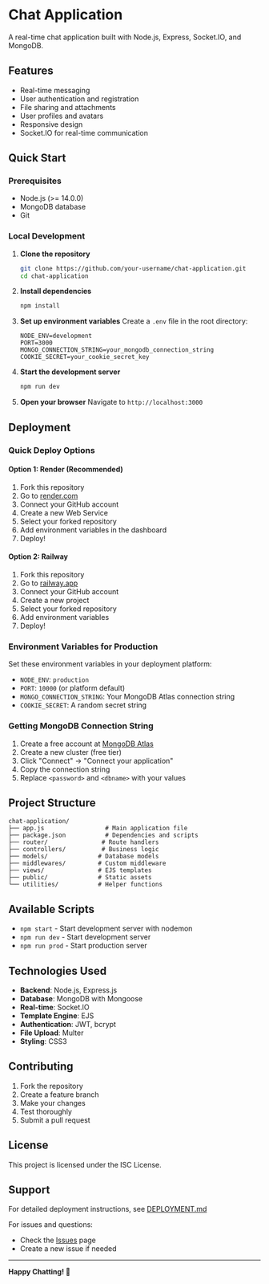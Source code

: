 # Chat Application

A real-time chat application built with Node.js, Express, Socket.IO, and MongoDB.

## Features

- Real-time messaging
- User authentication and registration
- File sharing and attachments
- User profiles and avatars
- Responsive design
- Socket.IO for real-time communication

## Quick Start

### Prerequisites

- Node.js (>= 14.0.0)
- MongoDB database
- Git

### Local Development

1. **Clone the repository**
   ```bash
   git clone https://github.com/your-username/chat-application.git
   cd chat-application
   ```

2. **Install dependencies**
   ```bash
   npm install
   ```

3. **Set up environment variables**
   Create a `.env` file in the root directory:
   ```env
   NODE_ENV=development
   PORT=3000
   MONGO_CONNECTION_STRING=your_mongodb_connection_string
   COOKIE_SECRET=your_cookie_secret_key
   ```

4. **Start the development server**
   ```bash
   npm run dev
   ```

5. **Open your browser**
   Navigate to `http://localhost:3000`

## Deployment

### Quick Deploy Options

#### Option 1: Render (Recommended)
1. Fork this repository
2. Go to [render.com](https://render.com)
3. Connect your GitHub account
4. Create a new Web Service
5. Select your forked repository
6. Add environment variables in the dashboard
7. Deploy!

#### Option 2: Railway
1. Fork this repository
2. Go to [railway.app](https://railway.app)
3. Connect your GitHub account
4. Create a new project
5. Select your forked repository
6. Add environment variables
7. Deploy!

### Environment Variables for Production

Set these environment variables in your deployment platform:

- `NODE_ENV`: `production`
- `PORT`: `10000` (or platform default)
- `MONGO_CONNECTION_STRING`: Your MongoDB Atlas connection string
- `COOKIE_SECRET`: A random secret string

### Getting MongoDB Connection String

1. Create a free account at [MongoDB Atlas](https://www.mongodb.com/atlas)
2. Create a new cluster (free tier)
3. Click "Connect" → "Connect your application"
4. Copy the connection string
5. Replace `<password>` and `<dbname>` with your values

## Project Structure

```
chat-application/
├── app.js                 # Main application file
├── package.json           # Dependencies and scripts
├── router/               # Route handlers
├── controllers/          # Business logic
├── models/              # Database models
├── middlewares/         # Custom middleware
├── views/               # EJS templates
├── public/              # Static assets
└── utilities/           # Helper functions
```

## Available Scripts

- `npm start` - Start development server with nodemon
- `npm run dev` - Start development server
- `npm run prod` - Start production server

## Technologies Used

- **Backend**: Node.js, Express.js
- **Database**: MongoDB with Mongoose
- **Real-time**: Socket.IO
- **Template Engine**: EJS
- **Authentication**: JWT, bcrypt
- **File Upload**: Multer
- **Styling**: CSS3

## Contributing

1. Fork the repository
2. Create a feature branch
3. Make your changes
4. Test thoroughly
5. Submit a pull request

## License

This project is licensed under the ISC License.

## Support

For detailed deployment instructions, see [DEPLOYMENT.md](./DEPLOYMENT.md)

For issues and questions:
- Check the [Issues](https://github.com/your-username/chat-application/issues) page
- Create a new issue if needed

---

**Happy Chatting! 🚀** 